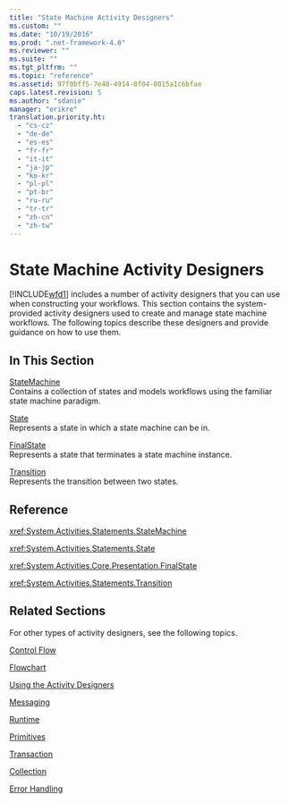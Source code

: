 ```yaml
---
title: "State Machine Activity Designers"
ms.custom: ""
ms.date: "10/19/2016"
ms.prod: ".net-framework-4.6"
ms.reviewer: ""
ms.suite: ""
ms.tgt_pltfrm: ""
ms.topic: "reference"
ms.assetid: 97f0bff5-7e48-4914-8f04-8015a1c6bfae
caps.latest.revision: 5
ms.author: "sdanie"
manager: "erikre"
translation.priority.ht: 
  - "cs-cz"
  - "de-de"
  - "es-es"
  - "fr-fr"
  - "it-it"
  - "ja-jp"
  - "ko-kr"
  - "pl-pl"
  - "pt-br"
  - "ru-ru"
  - "tr-tr"
  - "zh-cn"
  - "zh-tw"
---
```

# State Machine Activity Designers
[!INCLUDE[wfd1](../workflow-designer/includes/wfd1_md.md)] includes a number of activity designers that you can use when constructing your workflows. This section contains the system-provided activity designers used to create and manage state machine workflows. The following topics describe these designers and provide guidance on how to use them.  
  
## In This Section  
 [StateMachine](../workflow-designer/statemachine-activity-designer.md)  
 Contains a collection of states and models workflows using the familiar state machine paradigm.  
  
 [State](../workflow-designer/state-activity-designer.md)  
 Represents a state in which a state machine can be in.  
  
 [FinalState](../workflow-designer/finalstate-activity-designer.md)  
 Represents a state that terminates a state machine instance.  
  
 [Transition](../workflow-designer/transition-activity-designer.md)  
 Represents the transition between two states.  
  
## Reference  
 <xref:System.Activities.Statements.StateMachine>  
  
 <xref:System.Activities.Statements.State>  
  
 <xref:System.Activities.Core.Presentation.FinalState>  
  
 <xref:System.Activities.Statements.Transition>  
  
## Related Sections  
 For other types of activity designers, see the following topics.  
  
 [Control Flow](../workflow-designer/control-flow-activity-designers.md)  
  
 [Flowchart](../workflow-designer/flowchart-activity-designers.md)  
  
 [Using the Activity Designers](../workflow-designer/using-the-activity-designers.md)  
  
 [Messaging](../workflow-designer/messaging-activity-designers.md)  
  
 [Runtime](../workflow-designer/runtime-activity-designers.md)  
  
 [Primitives](../workflow-designer/primitives-activity-designers.md)  
  
 [Transaction](../workflow-designer/transaction-activity-designers.md)  
  
 [Collection](../workflow-designer/collection-activity-designers.md)  
  
 [Error Handling](../workflow-designer/error-handling-activity-designers.md)